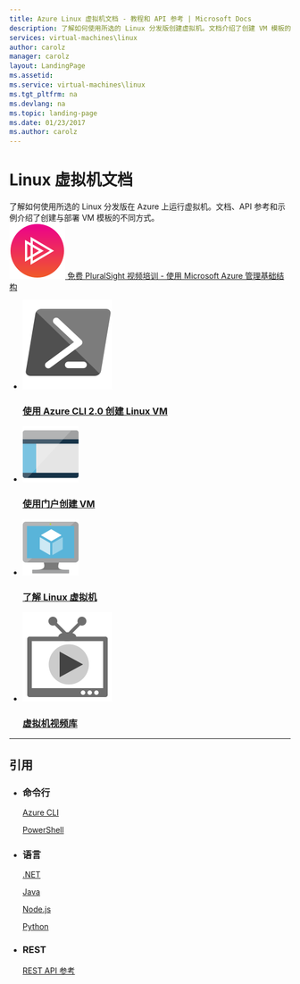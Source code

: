 ```yaml
---
title: Azure Linux 虚拟机文档 - 教程和 API 参考 | Microsoft Docs
description: 了解如何使用所选的 Linux 分发版创建虚拟机。文档介绍了创建 VM 模板的不同方式。
services: virtual-machines\linux
author: carolz
manager: carolz
layout: LandingPage
ms.assetid: 
ms.service: virtual-machines\linux
ms.tgt_pltfrm: na
ms.devlang: na
ms.topic: landing-page
ms.date: 01/23/2017
ms.author: carolz
---
```

# Linux 虚拟机文档

<div class="introHolder">
    <div class="intro">了解如何使用所选的 Linux 分发版在 Azure 上运行虚拟机。文档、API 参考和示例介绍了创建与部署 VM 模板的不同方式。</div>
    <div class="calloutHolder">
        <div class="callout"><a href="https://azure.microsoft.com/community/training/courses/managing-infrastructure-microsoft-azure-getting-started/"> <img src="media/index/pluralsight.svg" /> 免费 PluralSight 视频培训 - 使用 Microsoft Azure 管理基础结构 </a></div>
    </div>
</div>

<ul class="panelContent cardsFTitle">
    <li><a href="../virtual-machines-linux-quick-create-cli.md?toc=%2farticles%2fvirtual-machines%2flinux%2ftoc.json">
<div class="cardSize">
            <div class="cardPadding">
                <div class="card">
                    <div class="cardImageOuter">
                        <div class="cardImage"><img src="media/index/cli.svg" alt="" /></div>
                    </div>
                    <div class="cardText">
                        <h3>使用 Azure CLI 2.0 创建 Linux VM</h3>
                    </div>
                </div>
            </div>
        </div></a>
</li>
    <li><a href="../virtual-machines-linux-quick-create-portal.md?toc=%2farticles%2fvirtual-machines%2flinux%2ftoc.json">
<div class="cardSize">
            <div class="cardPadding">
                <div class="card">
                    <div class="cardImageOuter">
                        <div class="cardImage"><img src="media/index/portal.svg" alt="" /></div>
                    </div>
                    <div class="cardText">
                        <h3>使用门户创建 VM</h3>
                    </div>
                </div>
            </div>
        </div></a>
</li>
    <li><a href="../virtual-machines-linux-azure-overview.md?toc=%2farticles%2fvirtual-machines%2flinux%2ftoc.json">
<div class="cardSize">
            <div class="cardPadding">
                <div class="card">
                    <div class="cardImageOuter">
                        <div class="cardImage"><img src="media/index/virtual-machine.svg" alt="" /></div>
                    </div>
                    <div class="cardText">
                        <h3>了解 Linux 虚拟机</h3>
                    </div>
                </div>
            </div>
        </div></a>
</li>
    <li><a href="https://azure.microsoft.com/zh-cn/documentation/videos/index/?services=virtual-machines">
<div class="cardSize">
            <div class="cardPadding">
                <div class="card">
                    <div class="cardImageOuter">
                        <div class="cardImage"><img src="media/index/video-library.svg" alt="" /></div>
                    </div>
                    <div class="cardText">
                        <h3>虚拟机视频库</h3>
                    </div>
                </div>
            </div>
        </div></a>
</li>
</ul>

---
 
<h2>引用</h2>
<ul class="panelContent cardsW">
    <li>
        <div class="cardSize">
            <div class="cardPadding">
                <div class="card">
                    <div class="cardText">
                        <h3>命令行</h3>
                        <p><a href="/cli/azure/vm">Azure CLI</a></p>
                        <p><a href="/powershell/azureps-cmdlets-docs">PowerShell</a></p>
                    </div>
                </div>
            </div>
        </div>
    </li>
    <li>
        <div class="cardSize">
            <div class="cardPadding">
                <div class="card">
                    <div class="cardText">
                        <h3>语言</h3>
                        <p><a href="/dotnet/api/microsoft.azure.management.compute">.NET</a></p>
                        <p><a href="/java/api">Java</a></p>
                        <p><a href="https://azure.microsoft.com/zh-cn/develop/nodejs/#azure-sdk">Node​.js</a></p>
                        <p><a href="http://azure-sdk-for-python.readthedocs.io/en/latest/ref/azure.mgmt.compute.html">Python</a></p>
                    </div>
                </div>
            </div>
        </div>
    </li>
    <li>
        <div class="cardSize">
            <div class="cardPadding">
                <div class="card">
                    <div class="cardText">
                        <h3>REST</h3>
                        <p><a href="/rest/api/compute">REST API 参考</a></p>
                    </div>
                </div>
            </div>
        </div>
    </li>
</ul>

<!---HONumber=Mooncake_0327_2017-->